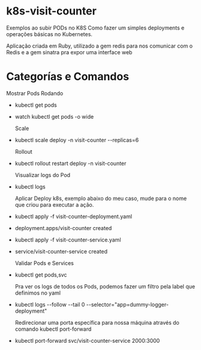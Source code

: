 # k8s-visit-counter

  Exemplos ao subir PODs no K8S
  Como fazer um simples deployments e operações básicas no Kubernetes.

  Aplicação criada em Ruby, utilizado a gem redis para nos comunicar com o Redis e a gem sinatra pra expor uma interface web

# Categorías e Comandos

  Mostrar Pods Rodando
- kubectl get pods
- watch kubectl get pods -o wide

  Scale
- kubectl scale deploy -n <nome namespace> visit-counter --replicas=6

  Rollout
- kubectl rollout restart deploy -n <nome namespace> visit-counter

  Visualizar logs do Pod
- kubectl  logs <nome do pod>

  Aplicar Deploy k8s, exemplo abaixo do meu caso, mude para o nome que criou para executar a ação.
- kubectl apply -f visit-counter-deployment.yaml
- deployment.apps/visit-counter created

- kubectl apply -f visit-counter-service.yaml
- service/visit-counter-service created

  Validar Pods e Services
- kubectl get pods,svc

  Pra ver os logs de todos os Pods, podemos fazer um filtro pela label que definimos no yaml
- kubectl logs --follow --tail 0 --selector="app=dummy-logger-deployment"

  Redirecionar uma porta específica para nossa máquina através do comando kubectl port-forward
- kubectl port-forward svc/visit-counter-service 2000:3000
